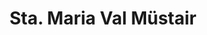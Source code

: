 ---
title: Sta. Maria Val Müstair
url: /sta-maria-val-muestair/
latitude: 46.602
longitude: 10.425
---